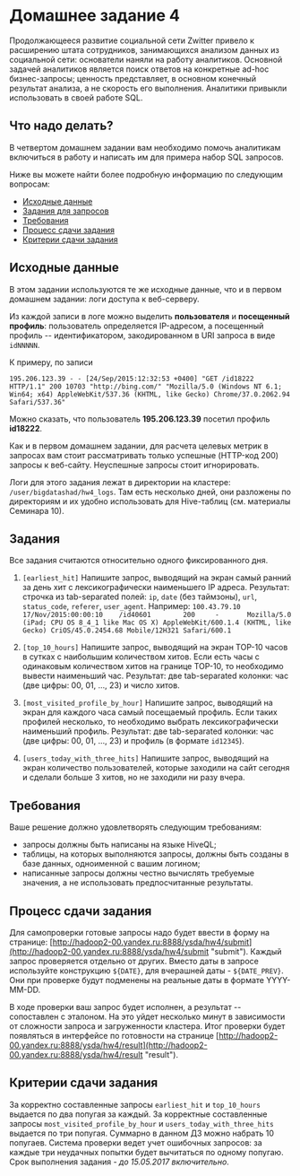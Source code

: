 # Домашнее задание 4

Продолжающееся развитие социальной сети Zwitter привело к расширению штата сотрудников, занимающихся анализом данных из социальной сети: 
основатели наняли на работу аналитиков. Основной задачей аналитиков является поиск ответов на конкретные ad-hoc бизнес-запросы;
ценность представляет, в основном конечный результат анализа, а не скорость его выполнения. Аналитики привыкли использовать в своей работе SQL.

## Что надо делать?

В четвертом домашнем задании вам необходимо помочь аналитикам включиться в работу и написать им для примера набор SQL запросов.

Ниже вы можете найти более подробную информацию по следующим вопросам:

  * [Исходные данные](#Исходные-данные)
  * [Задания для запросов](#Задания)
  * [Требования](#Требования)
  * [Процесс сдачи задания](#Процесс-сдачи-задания)
  * [Критерии сдачи задания](#Критерии-сдачи-задания)

## Исходные данные

В этом задании используются те же исходные данные, что и в первом домашнем задании: логи доступа к веб-серверу.

Из каждой записи в логе можно выделить **пользователя** и **посещенный профиль**: пользователь определяется IP-адресом,
а посещенный профиль -- идентификатором, закодированном в URI запроса в виде `idNNNNN`.

К примеру, по записи

```
195.206.123.39 - - [24/Sep/2015:12:32:53 +0400] "GET /id18222 HTTP/1.1" 200 10703 "http://bing.com/" "Mozilla/5.0 (Windows NT 6.1; Win64; x64) AppleWebKit/537.36 (KHTML, like Gecko) Chrome/37.0.2062.94 Safari/537.36"
```

Можно сказать, что пользователь **195.206.123.39** посетил профиль **id18222**.

Как и в первом домашнем задании, для расчета целевых метрик в запросах вам стоит рассматривать только успешные (HTTP-код 200)
запросы к веб-сайту. Неуспешные запросы стоит игнорировать.

Логи для этого задания лежат в директории на кластере: `/user/bigdatashad/hw4_logs`. Там есть несколько дней, они разложены по директориям и их удобно использовать для Hive-таблиц (см. материалы Семинара 10).

## Задания

Все задания считаются относительно одного фиксированного дня.

1. `[earliest_hit]` Напишите запрос, выводящий на экран самый ранний за день хит с лексикографически наименьшего IP адреса.
Результат: строчка из tab-separated полей: `ip`, `date` (без таймзоны), `url`, `status_code`, `referer`, `user_agent`.
Например: `100.43.79.10    17/Nov/2015:00:00:10    /id40601        200     -       Mozilla/5.0 (iPad; CPU OS 8_4_1 like Mac OS X) AppleWebKit/600.1.4 (KHTML, like Gecko) CriOS/45.0.2454.68 Mobile/12H321 Safari/600.1`

2. `[top_10_hours]` Напишите запрос, выводящий на экран TOP-10 часов в сутках с наибольшим количеством хитов. Если есть часы с одинаковым количеством хитов на границе TOP-10, то необходимо вывести наименьший час.
Результат: две tab-separated колонки: час (две цифры: 00, 01, ..., 23) и число хитов.

3. `[most_visited_profile_by_hour]` Напишите запрос, выводящий на экран для каждого часа самый посещаемый профиль. Если таких профилей несколько, то необходимо выбрать лексикографически наименьший профиль.
Результат: две tab-separated колонки: час (две цифры: 00, 01, ..., 23) и профиль (в формате `id12345`).

4. `[users_today_with_three_hits]` Напишите запрос, выводящий на экран количество пользователей, которые заходили на сайт сегодня и сделали больше 3 хитов, но не заходили ни разу вчера.

## Требования

Ваше решение должно удовлетворять следующим требованиям:

  * запросы должны быть написаны на языке HiveQL;
  * таблицы, на которых выполняются запросы, должны быть созданы в базе данных, одноименной с вашим логином;
  * написанные запросы должны честно вычислять требуемые значения, а не использовать предпосчитанные результаты.

## Процесс сдачи задания

Для самопроверки готовые запросы надо будет ввести в форму на странице: [http://hadoop2-00.yandex.ru:8888/ysda/hw4/submit](http://hadoop2-00.yandex.ru:8888/ysda/hw4/submit "submit"). Каждый запрос проверяется отдельно от других. 
Вместо даты в запросе используйте конструкцию `${DATE}`, для вчерашней даты - `${DATE_PREV}`. Они при проверке будут подменены на реальные даты в формате YYYY-MM-DD.

В ходе проверки ваш запрос будет исполнен, а результат -- сопоставлен с эталоном. На это уйдет несколько минут в зависимости от сложности запроса и загруженности кластера. Итог проверки будет появляться в интерфейсе по готовности на странице [http://hadoop2-00.yandex.ru:8888/ysda/hw4/result](http://hadoop2-00.yandex.ru:8888/ysda/hw4/result "result").

## Критерии сдачи задания

За корректно составленные запросы `earliest_hit` и `top_10_hours` выдается по два попугая за каждый. За корректные составленные запросы `most_visited_profile_by_hour` и `users_today_with_three_hits` выдается по три попугая. Суммарно в данном ДЗ можно набрать 10 попугаев.
Система проверки ведет учет ошибочных запросов: за каждые три неудачных попытки будет вычитаться по одному попугаю.
Срок выполнения задания - *до 15.05.2017 включительно*.
